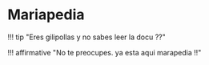 # Mariapedia

!!! tip "Eres gilipollas y no sabes leer la docu ??"


!!! affirmative "No te preocupes. ya esta aqui marapedia !!"
